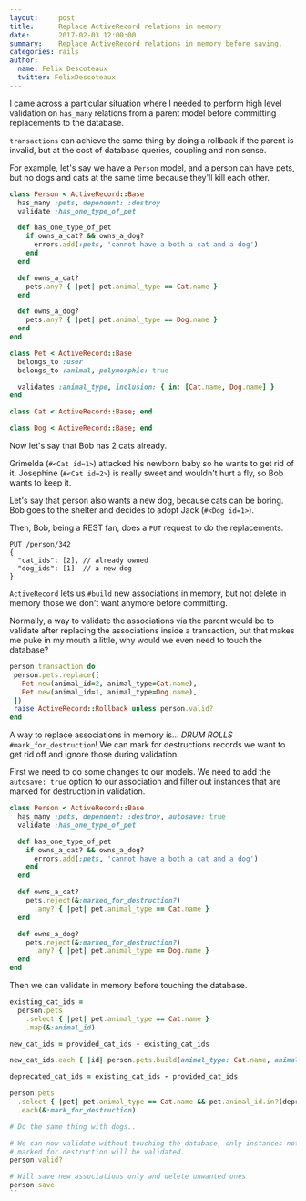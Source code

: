 ```yaml
---
layout:     post
title:      Replace ActiveRecord relations in memory
date:       2017-02-03 12:00:00
summary:    Replace ActiveRecord relations in memory before saving.
categories: rails
author:
  name: Felix Descoteaux
  twitter: FelixDescoteaux
---
```


I came across a particular situation where I needed to perform high level validation on
`has_many` relations from a parent model before committing replacements to the database.

`transactions` can achieve the same thing by doing a rollback if the parent is
invalid, but at the cost of database queries, coupling and non sense.

For example, let's say we have a `Person` model, and a person can have pets, but
no dogs and cats at the same time because they'll kill each other.

```ruby
class Person < ActiveRecord::Base
  has_many :pets, dependent: :destroy
  validate :has_one_type_of_pet

  def has_one_type_of_pet
    if owns_a_cat? && owns_a_dog?
      errors.add(:pets, 'cannot have a both a cat and a dog')
    end
  end

  def owns_a_cat?
    pets.any? { |pet| pet.animal_type == Cat.name }
  end

  def owns_a_dog?
    pets.any? { |pet| pet.animal_type == Dog.name }
  end
end

class Pet < ActiveRecord::Base
  belongs_to :user
  belongs_to :animal, polymorphic: true

  validates :animal_type, inclusion: { in: [Cat.name, Dog.name] }
end

class Cat < ActiveRecord::Base; end

class Dog < ActiveRecord::Base; end
```

Now let's say that Bob has 2 cats already.

Grimelda (`#<Cat id=1>`) attacked his newborn baby so he wants to get rid of it.
Josephine (`#<Cat id=2>`) is really sweet and wouldn't hurt a fly, so Bob wants to keep it.

Let's say that person also wants a new dog, because cats can be boring.
Bob goes to the shelter and decides to adopt Jack (`#<Dog id=1>`).

Then, Bob, being a REST fan, does a `PUT` request to do the replacements.

```
PUT /person/342
{
  "cat_ids": [2], // already owned
  "dog_ids": [1]  // a new dog
}
```

`ActiveRecord` lets us `#build` new associations in memory, but not delete in
memory those we don't want anymore before committing.

Normally, a way to validate the associations via the parent would be to validate
after replacing the associations inside a transaction, but that makes me puke in
my mouth a little, why would we even need to touch the database?

```ruby
person.transaction do
 person.pets.replace([
   Pet.new(animal_id=2, animal_type=Cat.name),
   Pet.new(animal_id=1, animal_type=Dog.name),
 ])
 raise ActiveRecord::Rollback unless person.valid?
end
```

A way to replace associations in memory is... *DRUM ROLLS* `#mark_for_destruction`!
We can mark for destructions records we want to get rid off and ignore those
during validation.

First we need to do some changes to our models. We need to add the `autosave: true`
option to our association and filter out instances that are marked for
destruction in validation.

```ruby
class Person < ActiveRecord::Base
  has_many :pets, dependent: :destroy, autosave: true
  validate :has_one_type_of_pet

  def has_one_type_of_pet
    if owns_a_cat? && owns_a_dog?
      errors.add(:pets, 'cannot have a both a cat and a dog')
    end
  end

  def owns_a_cat?
    pets.reject(&:marked_for_destruction?)
      .any? { |pet| pet.animal_type == Cat.name }
  end

  def owns_a_dog?
    pets.reject(&:marked_for_destruction?)
      .any? { |pet| pet.animal_type == Dog.name }
  end
end
```

Then we can validate in memory before touching the database.

```ruby
existing_cat_ids =
  person.pets
    .select { |pet| pet.animal_type == Cat.name }
    .map(&:animal_id)

new_cat_ids = provided_cat_ids - existing_cat_ids

new_cat_ids.each { |id| person.pets.build(animal_type: Cat.name, animal_id: id) }

deprecated_cat_ids = existing_cat_ids - provided_cat_ids

person.pets
  .select { |pet| pet.animal_type == Cat.name && pet.animal_id.in?(deprecated_cat_ids) }
  .each(&:mark_for_destruction)

# Do the same thing with dogs..

# We can now validate without touching the database, only instances not
# marked for destruction will be validated.
person.valid?

# Will save new associations only and delete unwanted ones
person.save
``
